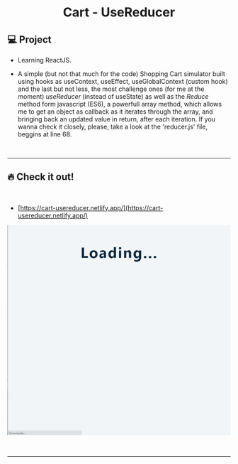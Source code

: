 <h1 align="center">
  Cart - UseReducer

## 💻 Project

- Learning ReactJS.

- A simple (but not that much for the code) Shopping Cart simulator built using hooks as useContext, useEffect, useGlobalContext (custom hook) and the last but not less, the most challenge ones (for me at the moment) _useReducer_ (instead of useState) as well as the _Reduce_ method form javascript (ES6), a powerfull array method, which allows me to get an object as callback as it iterates through the array, and bringing back an updated value in return, after each iteration. If you wanna check it closely, please, take a look at the 'reducer.js' file, beggins at line 68.

<p>&nbsp;&nbsp;</p>

---

## 🔥 Check it out!

</br>

- [https://cart-usereducer.netlify.app/](https://cart-usereducer.netlify.app/)
<p align="center">
  <img src="src/images/cart-gif.gif" />
</p>

<p>&nbsp;&nbsp;</p>

---
